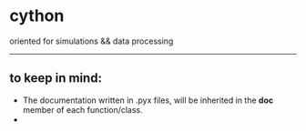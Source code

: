 # cython
oriented for simulations &amp;&amp; data processing


---
## **to keep in mind**:
- The documentation written in .pyx files, will be inherited in 
the __doc__ member of each function/class.
- 

